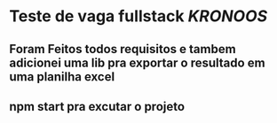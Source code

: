 # Teste de vaga fullstack *KRONOOS*

## Foram Feitos todos requisitos e tambem adicionei uma lib pra exportar o resultado em uma planilha excel 

## npm start pra excutar o projeto 
